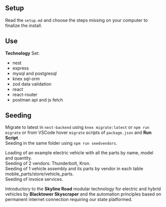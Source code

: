 ## Setup

Read the `setup.md` and choose the steps missing on your computer to finalize the install.  

## Use

__Technology__ Set:  
- nest  
- express  
- mysql and postgresql  
- knex sql-orm  
- zod data validation  
- react  
- react-router  
- postman api and js fetch  

## Seeding

Migrate to latest in `nest-backend` using `knex migrate:latest` or `npm run migrate` or from VSCode hover `migrate` scripts of `package.json` and __Run Script__.  
Seeding in the same folder using `npm run seedvendors`.  

Loading of an example electric vehicle with all the parts by name, model and quantity.  
Seeding of 2 vendors: Thunderbolt, Kron.  
Seeding of 1 vehicle assembly and its parts by vendor in each table mobile_parts/store/vehicle_parts.  
Seeding of invoice services.  

Introductory to the __Skyline Road__ modular technology for electric and hybrid vehicles by __Blacktower Skyscraper__ and the automation principles based on permanent internet connection requiring our state platformed.  
